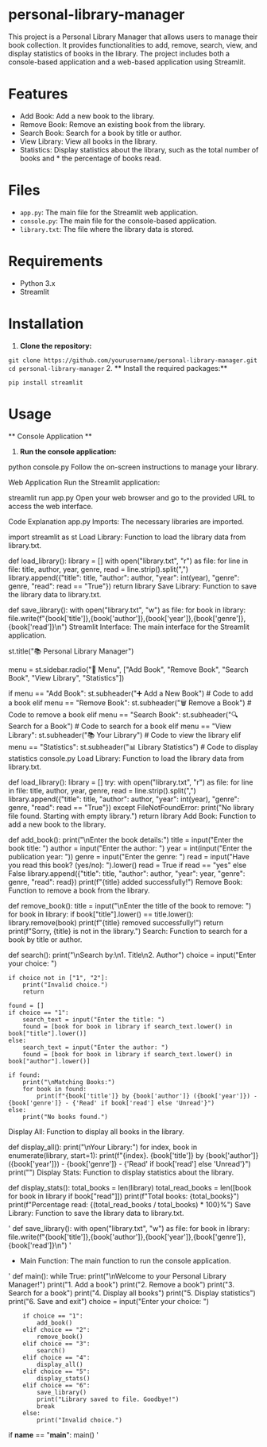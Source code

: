# personal-library-manager

This project is a Personal Library Manager that allows users to manage their book collection. It provides functionalities to add, remove, search, view, and display statistics of books in the library. The project includes both a console-based application and a web-based application using Streamlit.

# Features
* Add Book: Add a new book to the library.
* Remove Book: Remove an existing book from the library.
* Search Book: Search for a book by title or author.
* View Library: View all books in the library.
* Statistics: Display statistics about the library, such as the total number of books and * the percentage of books read.

# Files
* `app.py`: The main file for the Streamlit web application.
* `console.py`: The main file for the console-based application.
* `library.txt`: The file where the library data is stored.

# Requirements
* Python 3.x
* Streamlit


# Installation
1. **Clone the repository:**

`git clone https://github.com/yourusername/personal-library-manager.git
cd personal-library-manager`
2. ** Install the required packages:**

`pip install streamlit`
# Usage
** Console Application **
1. **Run the console application:**

python console.py
Follow the on-screen instructions to manage your library.

Web Application
Run the Streamlit application:

streamlit run app.py
Open your web browser and go to the provided URL to access the web interface.

Code Explanation
app.py
Imports: The necessary libraries are imported.

import streamlit as st
Load Library: Function to load the library data from library.txt.

def load_library():
    library = []
    with open("library.txt", "r") as file:
        for line in file:
            title, author, year, genre, read = line.strip().split(",")
            library.append({"title": title, "author": author, "year": int(year), "genre": genre, "read": read == "True"})
    return library
Save Library: Function to save the library data to library.txt.

def save_library():
    with open("library.txt", "w") as file:
        for book in library:
            file.write(f"{book['title']},{book['author']},{book['year']},{book['genre']},{book['read']}\n")
Streamlit Interface: The main interface for the Streamlit application.

st.title("📚 Personal Library Manager")

menu = st.sidebar.radio("📌 Menu", ["Add Book", "Remove Book", "Search Book", "View Library", "Statistics"])

if menu == "Add Book":
    st.subheader("➕ Add a New Book")
    # Code to add a book
elif menu == "Remove Book":
    st.subheader("🗑️ Remove a Book")
    # Code to remove a book
elif menu == "Search Book":
    st.subheader("🔍 Search for a Book")
    # Code to search for a book
elif menu == "View Library":
    st.subheader("📚 Your Library")
    # Code to view the library
elif menu == "Statistics":
    st.subheader("📊 Library Statistics")
    # Code to display statistics
console.py
Load Library: Function to load the library data from library.txt.

def load_library():
    library = []
    try:
        with open("library.txt", "r") as file:
            for line in file:
                title, author, year, genre, read = line.strip().split(",")
                library.append({"title": title, "author": author, "year": int(year), "genre": genre, "read": read == "True"})
    except FileNotFoundError:
        print("No library file found. Starting with empty library.")
    return library
Add Book: Function to add a new book to the library.

def add_book():
    print("\nEnter the book details:")
    title = input("Enter the book title: ")
    author = input("Enter the author: ")
    year = int(input("Enter the publication year: "))
    genre = input("Enter the genre: ")
    read = input("Have you read this book? (yes/no): ").lower()
    read = True if read == "yes" else False
    library.append({"title": title, "author": author, "year": year, "genre": genre, "read": read})
    print(f"{title} added successfully!")
Remove Book: Function to remove a book from the library.

def remove_book():
    title = input("\nEnter the title of the book to remove: ")
    for book in library:
        if book["title"].lower() == title.lower():
            library.remove(book)
            print(f"{title} removed successfully!")
            return
    print(f"Sorry, {title} is not in the library.")
Search: Function to search for a book by title or author.

def search():
    print("\nSearch by:\n1. Title\n2. Author")
    choice = input("Enter your choice: ")

    if choice not in ["1", "2"]:
        print("Invalid choice.")
        return
    
    found = []
    if choice == "1":
        search_text = input("Enter the title: ")
        found = [book for book in library if search_text.lower() in book["title"].lower()]
    else:
        search_text = input("Enter the author: ")
        found = [book for book in library if search_text.lower() in book["author"].lower()]

    if found:
        print("\nMatching Books:")
        for book in found:
            print(f"{book['title']} by {book['author']} ({book['year']}) - {book['genre']} - {'Read' if book['read'] else 'Unread'}")
    else:
        print("No books found.")
Display All: Function to display all books in the library.

def display_all():
    print("\nYour Library:")
    for index, book in enumerate(library, start=1):
        print(f"{index}. {book['title']} by {book['author']} ({book['year']}) - {book['genre']} - {'Read' if book['read'] else 'Unread'}")
    print("")
Display Stats: Function to display statistics about the library.

def display_stats():
    total_books = len(library)
    total_read_books = len([book for book in library if book["read"]])
    print(f"Total books: {total_books}")
    print(f"Percentage read: {(total_read_books / total_books) * 100}%")
Save Library: Function to save the library data to library.txt.

' def save_library():
    with open("library.txt", "w") as file:
        for book in library:
            file.write(f"{book['title']},{book['author']},{book['year']},{book['genre']},{book['read']}\n") '
* Main Function: The main function to run the console application.

' def main():
    while True:
        print("\nWelcome to your Personal Library Manager!")
        print("1. Add a book")
        print("2. Remove a book")
        print("3. Search for a book")
        print("4. Display all books")
        print("5. Display statistics")
        print("6. Save and exit")
        choice = input("Enter your choice: ")

        if choice == "1":
            add_book()
        elif choice == "2":
            remove_book()
        elif choice == "3":
            search()
        elif choice == "4":
            display_all()
        elif choice == "5":
            display_stats()
        elif choice == "6":
            save_library()
            print("Library saved to file. Goodbye!")
            break
        else:
            print("Invalid choice.")

if __name__ == "__main__":
    main() '
